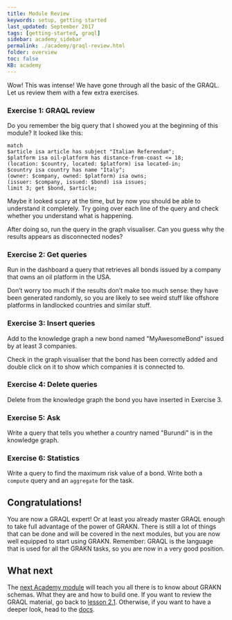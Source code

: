 ```yaml
---
title: Module Review
keywords: setup, getting started
last_updated: September 2017
tags: [getting-started, graql]
sidebar: academy_sidebar
permalink: ./academy/graql-review.html
folder: overview
toc: false
KB: academy
---
```


Wow! This was intense! We have gone through all the basic of the GRAQL. Let us review them with a few extra exercises.

### Exercise 1: GRAQL review
Do you remember the big query that I showed you at the beginning of this module? It looked like this:

```graql
match
$article isa article has subject "Italian Referendum";
$platform isa oil-platform has distance-from-coast <= 18;
(location: $country, located: $platform) isa located-in;
$country isa country has name "Italy";
(owner: $company, owned: $platform) isa owns;
(issuer: $company, issued: $bond) isa issues;
limit 3; get $bond, $article;
```
Maybe it looked scary at the time, but by now you should be able to understand it completely. Try going over each line of the query and check whether you understand what is happening.

After doing so, run the query in the graph visualiser. Can you guess why the results appears as disconnected nodes?

### Exercise 2: Get queries
Run in the dashboard a query that retrieves all bonds issued by a company that owns an oil platform in the USA.

Don’t worry too much if the results don’t make too much sense: they have been generated randomly, so you are likely to see weird stuff like offshore platforms in landlocked countries and similar stuff.

### Exercise 3: Insert queries
Add to the knowledge graph a new bond named "MyAwesomeBond" issued by at least 3 companies.

Check in the graph visualiser that the bond has been correctly added and double click on it to show which companies it is connected to.

### Exercise 4: Delete queries
Delete from the knowledge graph the bond you have inserted in Exercise 3.

### Exercise 5: Ask
Write a query that tells you whether a country named "Burundi" is in the knowledge graph.

### Exercise 6: Statistics
Write a query to find the maximum risk value of a bond.
Write both a `compute` query and an `aggregate` for the task.

## Congratulations!
You are now a GRAQL expert! Or at least you already master GRAQL enough to take full advantage of the power of GRAKN. There is still a lot of things that can be done and will be covered in the next modules, but you are now well equipped to start using GRAKN. Remember: GRAQL is the language that is used for all the GRAKN tasks, so you are now in a very good position.

## What next
The [next Academy module](./schema-elements.html) will teach you all there is to know about GRAKN schemas. What they are and how to build one. If you want to review the GRAQL material, go back to [lesson 2.1](./graql-intro.html). Otherwise, if you want to have a deeper look, head to the [docs](../index.html).

